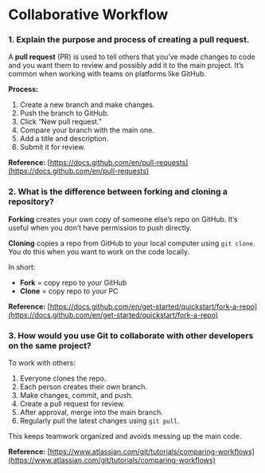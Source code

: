 # Collaborative Workflow


### 1. Explain the purpose and process of creating a pull request.

A **pull request** (PR) is used to tell others that you’ve made changes to code and you want them to review and possibly add it to the main project. It’s common when working with teams on platforms like GitHub.

**Process:**

1. Create a new branch and make changes.
2. Push the branch to GitHub.
3. Click “New pull request.”
4. Compare your branch with the main one.
5. Add a title and description.
6. Submit it for review.

**Reference:** [https://docs.github.com/en/pull-requests](https://docs.github.com/en/pull-requests)



### 2. What is the difference between forking and cloning a repository?

**Forking** creates your own copy of someone else’s repo on GitHub. It’s useful when you don’t have permission to push directly.

**Cloning** copies a repo from GitHub to your local computer using `git clone`. You do this when you want to work on the code locally.

In short:

* **Fork** = copy repo to your GitHub
* **Clone** = copy repo to your PC

**Reference:** [https://docs.github.com/en/get-started/quickstart/fork-a-repo](https://docs.github.com/en/get-started/quickstart/fork-a-repo)



### 3. How would you use Git to collaborate with other developers on the same project?

To work with others:

1. Everyone clones the repo.
2. Each person creates their own branch.
3. Make changes, commit, and push.
4. Create a pull request for review.
5. After approval, merge into the main branch.
6. Regularly pull the latest changes using `git pull`.

This keeps teamwork organized and avoids messing up the main code.

**Reference:** [https://www.atlassian.com/git/tutorials/comparing-workflows](https://www.atlassian.com/git/tutorials/comparing-workflows)


